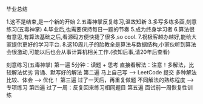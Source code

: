 毕业总结

1.这不是结束,是一个新的开始
2.五毒神掌反复练习,温故知新
3.多写多练多画,刻意练习(五毒神掌)
4.毕业后,也需要保持每日一题的节奏
5.成为终身学习者
6.算法很有意思,有算法基础之后,看源码方便快捷了很多,so cool.
7.祝极客越办越好,能给大家提供更好的学习平台.
8.这10周儿子的胎教全是算法与数据结构,小家伙听到算法会很激动,可能以后也会从事计算机相关工作.(欲知后事,请20年后查看)

刻意练习(五毒神掌)
第一遍
5分钟：读题 + 思考
直接看解法：注意！多解法，比较解法优劣
背诵、默写好的解法
第二遍
马上自己写 —> LeetCode 提交
多种解法比较、体会 —> 优化！
第三遍
过了一天后，再重复做题
不同解法的熟练程度 —> 专项练习
第四遍
过了一周：反复回来练习相同题目
第五遍
面试前一周恢复性训练